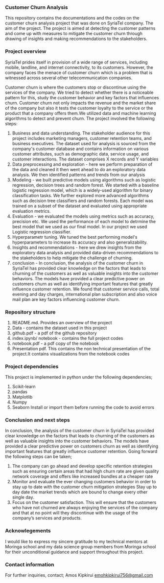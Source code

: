 ###                                Customer Churn Analysis

This repository contains the documentations and the codes on the customer churn analysis project that was done on SyriaTel company.
The aim of the project. The project is aimed at detecting the customer patterns and come up with measures to mitigate the customer churn through drawing of insights and making recommendations to the stakeholders.
###                                    Project overview 

SyriaTel prides itself in provision of  a wide range of services, including mobile, landline, and internet connectivity, to its customers. However, the company faces the menace of customer churn which is a problem that is witnessed across several other telecommunication companies. 

Customer churn is where the customers stop or discontinue using the services of the company. We tried to detect whether there is a noticeable pattern for this, study the customer behavior and key factors that influences churn. 
Customer churn not only impacts the revenue and the market share of the company but also it tests the customer loyalty to the service or the product that a company offers them.We utilized data and machine learning algorithms to detect and prevent churn.
The project involved the following steps:
1. Business and data understanding. The stakeholder audience for this project includes marketing managers, customer retention teams, and business executives. The dataset used for analysis is sourced from the company's customer database and contains information on various customer attributes, such as demographic data, service usage, and customer interactions. The dataset comprises X records and Y variables
2. Data preprocessing and exploration - here we perform preparation of the data and cleaned it then went ahead to do an exploratory data analysis. We then identified patterns and trends from our analysis
3. Modeling - we built predictive models using algorithms such as logistic regression, decision trees and random forest. We started with a baseline logistic regression model, which is a widely-used algorithm for binary classification tasks. We further explored more advanced algorithms such as decision tree classifiers and random forests. Each model was trained on a subset of the dataset and evaluated using appropriate evaluation metrics.
4. Evaluation - we evaluated the models using metrics such as accuracy, precision etc. We used the performance of each model to detrmine the best model that we used as our final model. In our project we used Logistic regression classifier.
5. Hyperparametr tuning. We tuned the best performing model's hyperparameters to increase its accuracy and also generalizability.
6. Insights and recommendations - here we drew insights from the exploratory data analysis and provided data-driven recommendations to the stakeholders to help mitigate the challenge of churning.
7. conclusion - In conclusion, the analysis of the customer churn in SyriaTel has provided clear knowledge on the factors that leads to churning of the customers as well as  valuable insights into the  customer behaviors. 
The models have provided a clear predictive power on customers churn as well as identifying important features that greatly influence customer retention. We found that customer service calls, total evening and day charges, international plan subscription and also voice mail plan  are key factors influencing customer churn.

###                                Repository structure
  1. README.md. Provides an overview of the project
  2. Data - contains the dataset used in this project
  3. github.pdf - a pdf of the github repository
  4. index.ipynb/ notebook - contains the full project codes 
  5. notebook.pdf - a pdf copy of the notebook
  6. Presentation pdf. This contains the non technical presentation of the project.It contains visualizations from the notebook codes


###                                  Project dependencies

This project is implemented in python under the following dependencies;
   1. Scikit-learn
   2. pandas
   3. Matplotlib
   4. Numpy
   5. Seaborn
    Install or import them before running the code to avoid errors

###                                   Conclusion and next steps

In conclusion, the analysis of the customer churn in SyriaTel has provided clear knowledge on the factors that leads to churning of the customers as well as  valuable insights into the  customer behaviors. 
The models have provided a clear predictive power on customers churn as well as identifying important features that greatly influence customer retention.
      Going forward the following steps can be taken;
1. The company can go ahead and develop specific retention strategies such as ensuring certain areas that had high churn rate are given quality network coverage and offers like increased bundles at a cheaper rate
2. Monitor and evaluate the ever changing customers behavior in order to stay up to date with the customer churn mitigation strategies 
Stay up to day date the market trends which are bound to change every other single day.
3. Focus on the customer satisfaction. This will ensure that the customers who have not churned are always enjoying the services of the company and that at no point will they discontinue with the usage of the company’s services and products.

###                                     Acknowlegements
I would like to express my sincere gratitude to my technical mentors at Moringa school and my data science group members from Moringa school for their unconditional guidance and support throughout this project.

###                                   Contact information
For further inquiries, contact;
Amos Kipkirui
emohkipkirui756@gmail.com


